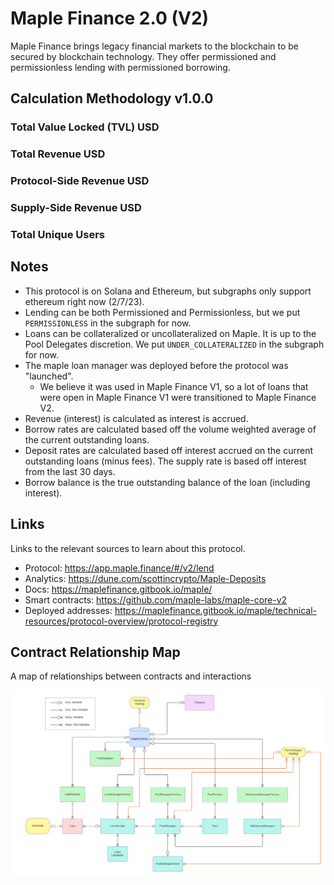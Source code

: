 # Maple Finance 2.0 (V2)

Maple Finance brings legacy financial markets to the blockchain to be secured by blockchain technology. They offer permissioned and permissionless lending with permissioned borrowing.

## Calculation Methodology v1.0.0

### Total Value Locked (TVL) USD

### Total Revenue USD

### Protocol-Side Revenue USD

### Supply-Side Revenue USD

### Total Unique Users

## Notes

- This protocol is on Solana and Ethereum, but subgraphs only support ethereum right now (2/7/23).
- Lending can be both Permissioned and Permissionless, but we put `PERMISSIONLESS` in the subgraph for now.
- Loans can be collateralized or uncollateralized on Maple. It is up to the Pool Delegates discretion. We put `UNDER_COLLATERALIZED` in the subgraph for now.
- The maple loan manager was deployed before the protocol was "launched".
  - We believe it was used in Maple Finance V1, so a lot of loans that were open in Maple Finance V1 were transitioned to Maple Finance V2.
- Revenue (interest) is calculated as interest is accrued.
- Borrow rates are calculated based off the volume weighted average of the current outstanding loans.
- Deposit rates are calculated based off interest accrued on the current outstanding loans (minus fees). The supply rate is based off interest from the last 30 days.
- Borrow balance is the true outstanding balance of the loan (including interest).

## Links

Links to the relevant sources to learn about this protocol.

- Protocol: https://app.maple.finance/#/v2/lend
- Analytics: https://dune.com/scottincrypto/Maple-Deposits
- Docs: https://maplefinance.gitbook.io/maple/
- Smart contracts: https://github.com/maple-labs/maple-core-v2
- Deployed addresses: https://maplefinance.gitbook.io/maple/technical-resources/protocol-overview/protocol-registry

## Contract Relationship Map

A map of relationships between contracts and interactions

![Maple Finance 2.0 Contract Relationship Map](../../docs/images/protocols/maple-v2.png)
